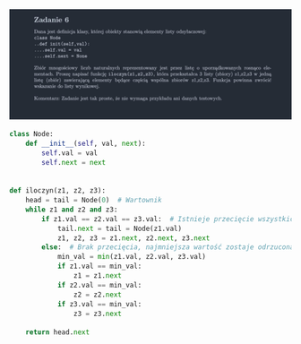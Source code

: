 <picture>
  <source srcset="../../../srt/zbior_zadan/2020_6.png" media="(prefers-color-scheme: light)">
  <source srcset="../../../srt/zbior_zadan/black_2020_6.png" media="(prefers-color-scheme: dark)">
  <img src="../../../srt/zbior_zadan/black_2020_6.png" alt="zadanie 2020_6">
</picture>

```python
class Node:
    def __init__(self, val, next):
        self.val = val
        self.next = next


def iloczyn(z1, z2, z3):
    head = tail = Node(0)  # Wartownik
    while z1 and z2 and z3:
        if z1.val == z2.val == z3.val:  # Istnieje przecięcie wszystkich trzech zbiorów
            tail.next = tail = Node(z1.val)
            z1, z2, z3 = z1.next, z2.next, z3.next
        else:  # Brak przecięcia, najmniejsza wartość zostaje odrzucona
            min_val = min(z1.val, z2.val, z3.val)
            if z1.val == min_val:
                z1 = z1.next
            if z2.val == min_val:
                z2 = z2.next
            if z3.val == min_val:
                z3 = z3.next

    return head.next
```


